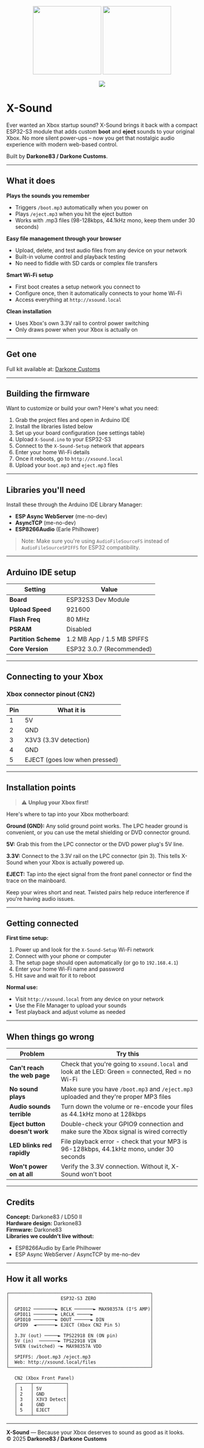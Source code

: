 <p align="center">
  <img src="images/X-Sound.png" width="180"/>
  <img src="images/DC logo.png" width="180"/>
</p>


<p align="center">
  <img src="https://github.com/Darkone83/X-Sound/blob/main/images/X-Sound.jpg">
</p>

# X-Sound

Ever wanted an Xbox startup sound? X-Sound brings it back with a compact ESP32-S3 module that adds custom **boot** and **eject** sounds to your original Xbox. No more silent power-ups – now you get that nostalgic audio experience with modern web-based control.

Built by **Darkone83 / Darkone Customs**.

---

## What it does

**Plays the sounds you remember**
- Triggers `/boot.mp3` automatically when you power on
- Plays `/eject.mp3` when you hit the eject button
- Works with .mp3 files (98-128kbps, 44.1kHz mono, keep them under 30 seconds)

**Easy file management through your browser**
- Upload, delete, and test audio files from any device on your network
- Built-in volume control and playback testing
- No need to fiddle with SD cards or complex file transfers

**Smart Wi-Fi setup**
- First boot creates a setup network you connect to
- Configure once, then it automatically connects to your home Wi-Fi
- Access everything at `http://xsound.local`

**Clean installation**
- Uses Xbox's own 3.3V rail to control power switching
- Only draws power when your Xbox is actually on

---

## Get one

Full kit available at: <a href="https://www.darkonecustoms.com/store/p/x-sound">Darkone Customs</a>

---

## Building the firmware

Want to customize or build your own? Here's what you need:

1. Grab the project files and open in Arduino IDE
2. Install the libraries listed below
3. Set up your board configuration (see settings table)
4. Upload `X-Sound.ino` to your ESP32-S3
5. Connect to the `X-Sound-Setup` network that appears
6. Enter your home Wi-Fi details
7. Once it reboots, go to `http://xsound.local`
8. Upload your `boot.mp3` and `eject.mp3` files

---

## Libraries you'll need

Install these through the Arduino IDE Library Manager:

- **ESP Async WebServer** (me-no-dev)
- **AsyncTCP** (me-no-dev)
- **ESP8266Audio** (Earle Philhower)

> Note: Make sure you're using `AudioFileSourceFS` instead of `AudioFileSourceSPIFFS` for ESP32 compatibility.

---

## Arduino IDE setup

| Setting | Value |
|----------|-------|
| **Board** | ESP32S3 Dev Module |
| **Upload Speed** | 921600 |
| **Flash Freq** | 80 MHz |
| **PSRAM** | Disabled |
| **Partition Scheme** | 1.2 MB App / 1.5 MB SPIFFS |
| **Core Version** | ESP32 3.0.7 (Recommended) |

---

## Connecting to your Xbox

### Xbox connector pinout (CN2)
| Pin | What it is |
|------|--------|
| 1 | 5V |
| 2 | GND |
| 3 | X3V3 (3.3V detection) |
| 4 | GND |
| 5 | EJECT (goes low when pressed) |

---

## Installation points

> ⚠️ **Unplug your Xbox first!**

Here's where to tap into your Xbox motherboard:

**Ground (GND):** Any solid ground point works. The LPC header ground is convenient, or you can use the metal shielding or DVD connector ground.

**5V:** Grab this from the LPC connector or the DVD power plug's 5V line.

**3.3V:** Connect to the 3.3V rail on the LPC connector (pin 3). This tells X-Sound when your Xbox is actually powered up.

**EJECT:** Tap into the eject signal from the front panel connector or find the trace on the mainboard.

Keep your wires short and neat. Twisted pairs help reduce interference if you're having audio issues.

---

## Getting connected

**First time setup:**
1. Power up and look for the `X-Sound-Setup` Wi-Fi network
2. Connect with your phone or computer
3. The setup page should open automatically (or go to `192.168.4.1`)
4. Enter your home Wi-Fi name and password
5. Hit save and wait for it to reboot

**Normal use:**
- Visit `http://xsound.local` from any device on your network
- Use the File Manager to upload your sounds
- Test playback and adjust volume as needed

---

## When things go wrong

| Problem | Try this |
|-------|-----------|
| **Can't reach the web page** | Check that you're going to `xsound.local` and look at the LED: Green = connected, Red = no Wi-Fi |
| **No sound plays** | Make sure you have `/boot.mp3` and `/eject.mp3` uploaded and they're proper MP3 files |
| **Audio sounds terrible** | Turn down the volume or re-encode your files as 44.1kHz mono at 128kbps |
| **Eject button doesn't work** | Double-check your GPIO9 connection and make sure the Xbox signal is wired correctly |
| **LED blinks red rapidly** | File playback error - check that your MP3 is 96-128kbps, 44.1kHz mono, under 30 seconds |
| **Won't power on at all** | Verify the 3.3V connection. Without it, X-Sound won't boot |

---

## Credits

**Concept:** Darkone83 / LD50 II   
**Hardware design:** Darkone83  
**Firmware:** Darkone83  
**Libraries we couldn't live without:**
- ESP8266Audio by Earle Philhower
- ESP Async WebServer / AsyncTCP by me-no-dev

---

## How it all works

```
┌────────────────────────────────────────────────────┐
│                   ESP32-S3 ZERO                    │
│                                                    │
│  GPIO12 ────────► BCLK ───────► MAX98357A (I²S AMP)│
│  GPIO11 ────────► LRCLK ─────►                     │
│  GPIO10 ────────► DOUT ──────► DIN                 │
│  GPIO9  ◄───────► EJECT (Xbox CN2 Pin 5)           │
│                                                    │
│  3.3V (out) ─────► TPS22918 EN (ON pin)            │
│  5V (in)  ───────► TPS22918 VIN                    │
│  5VEN (switched) ─► MAX98357A VDD                  │
│                                                    │
│  SPIFFS: /boot.mp3 /eject.mp3                      │
│  Web: http://xsound.local/files                    │
└────────────────────────────────────────────────────┘

   CN2 (Xbox Front Panel)
   ┌─────┬────────────┐
   │ 1   │ 5V         │
   │ 2   │ GND        │
   │ 3   │ X3V3 Detect│
   │ 4   │ GND        │
   │ 5   │ EJECT      │
   └─────┴────────────┘
```

---

**X-Sound** — Because your Xbox deserves to sound as good as it looks.  
© 2025 **Darkone83 / Darkone Customs**
